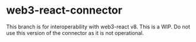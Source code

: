 # web3-react-connector

This branch is for interoperability with web3-react v8. This is a WIP. Do not use this version of the connector as it is not operational. 